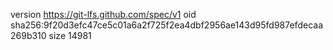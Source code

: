 version https://git-lfs.github.com/spec/v1
oid sha256:9f20d3efc47ce5c01a6a2f725f2ea4dbf2956ae143d95fd987efdecaa269b310
size 14981
